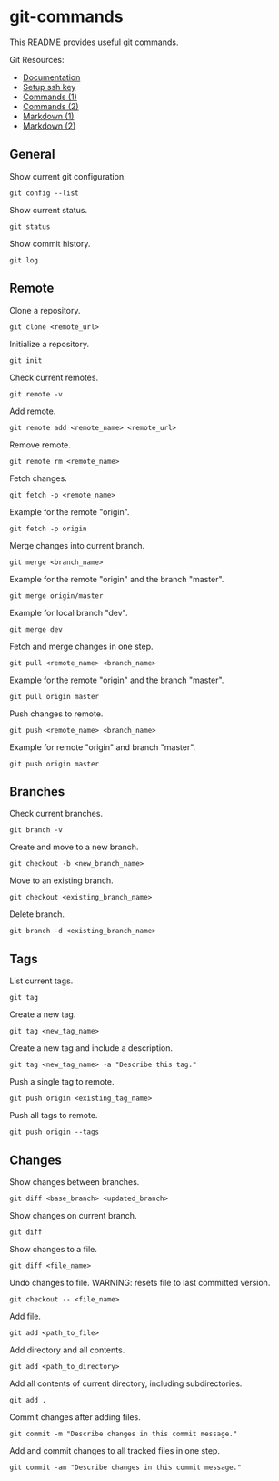 # git-commands

This README provides useful git commands.

Git Resources:
* [Documentation](https://git-scm.com/docs)
* [Setup ssh key](https://docs.github.com/en/authentication/connecting-to-github-with-ssh/generating-a-new-ssh-key-and-adding-it-to-the-ssh-agent)
* [Commands (1)](https://training.github.com/downloads/github-git-cheat-sheet/)
* [Commands (2)](https://confluence.atlassian.com/bitbucketserver/basic-git-commands-776639767.html)
* [Markdown (1)](https://www.markdownguide.org/cheat-sheet/)
* [Markdown (2)](https://guides.github.com/features/mastering-markdown/)

## General

Show current git configuration.
```
git config --list
```

Show current status.
```
git status
```

Show commit history.
```
git log
```

## Remote

Clone a repository.
```
git clone <remote_url>
```

Initialize a repository.
```
git init
```

Check current remotes.
```
git remote -v
```

Add remote.
```
git remote add <remote_name> <remote_url>
```

Remove remote.
```
git remote rm <remote_name>
```

Fetch changes.
```
git fetch -p <remote_name>
```
Example for the remote "origin".
```
git fetch -p origin
```

Merge changes into current branch.
```
git merge <branch_name>
```
Example for the remote "origin" and the branch "master". 
```
git merge origin/master
```
Example for local branch "dev".
```
git merge dev
```

Fetch and merge changes in one step.
```
git pull <remote_name> <branch_name>
```
Example for the remote "origin" and the branch "master". 
```
git pull origin master
```

Push changes to remote.
```
git push <remote_name> <branch_name>
```
Example for remote "origin" and branch "master".
```
git push origin master
```

## Branches

Check current branches.
```
git branch -v
```

Create and move to a new branch.
```
git checkout -b <new_branch_name>
```

Move to an existing branch.
```
git checkout <existing_branch_name>
```

Delete branch.
```
git branch -d <existing_branch_name>
```

## Tags

List current tags.
```
git tag
```

Create a new tag.
```
git tag <new_tag_name>
```

Create a new tag and include a description.
```
git tag <new_tag_name> -a "Describe this tag."
```

Push a single tag to remote.
```
git push origin <existing_tag_name>
```

Push all tags to remote.
```
git push origin --tags
```

## Changes

Show changes between branches.
```
git diff <base_branch> <updated_branch>
```

Show changes on current branch.
```
git diff
```

Show changes to a file.
```
git diff <file_name>
```

Undo changes to file. WARNING: resets file to last committed version.
```
git checkout -- <file_name>
```

Add file.
```
git add <path_to_file>
```

Add directory and all contents.
```
git add <path_to_directory>
```

Add all contents of current directory, including subdirectories.
```
git add .
```

Commit changes after adding files.
```
git commit -m "Describe changes in this commit message."
```

Add and commit changes to all tracked files in one step.
```
git commit -am "Describe changes in this commit message."
```

